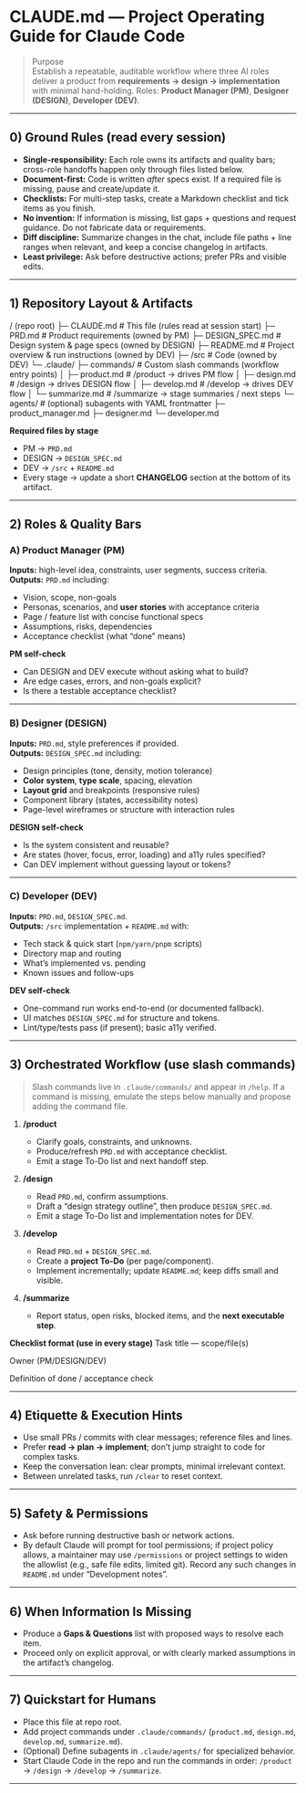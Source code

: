 # CLAUDE.md — Project Operating Guide for Claude Code

> Purpose  
Establish a repeatable, auditable workflow where three AI roles deliver a product from **requirements → design → implementation** with minimal hand-holding. Roles: **Product Manager (PM)**, **Designer (DESIGN)**, **Developer (DEV)**.

---

## 0) Ground Rules (read every session)
- **Single-responsibility:** Each role owns its artifacts and quality bars; cross-role handoffs happen only through files listed below.
- **Document-first:** Code is written *after* specs exist. If a required file is missing, pause and create/update it.
- **Checklists:** For multi-step tasks, create a Markdown checklist and tick items as you finish.
- **No invention:** If information is missing, list gaps + questions and request guidance. Do not fabricate data or requirements.
- **Diff discipline:** Summarize changes in the chat, include file paths + line ranges when relevant, and keep a concise changelog in artifacts.
- **Least privilege:** Ask before destructive actions; prefer PRs and visible edits.

---

## 1) Repository Layout & Artifacts
/ (repo root)
├─ CLAUDE.md # This file (rules read at session start)
├─ PRD.md # Product requirements (owned by PM)
├─ DESIGN_SPEC.md # Design system & page specs (owned by DESIGN)
├─ README.md # Project overview & run instructions (owned by DEV)
├─ /src # Code (owned by DEV)
└─ .claude/
├─ commands/ # Custom slash commands (workflow entry points)
│ ├─ product.md # /product → drives PM flow
│ ├─ design.md # /design → drives DESIGN flow
│ ├─ develop.md # /develop → drives DEV flow
│ └─ summarize.md # /summarize → stage summaries / next steps
└─ agents/ # (optional) subagents with YAML frontmatter
├─ product_manager.md
├─ designer.md
└─ developer.md



**Required files by stage**
- PM → `PRD.md`
- DESIGN → `DESIGN_SPEC.md`
- DEV → `/src` + `README.md`
- Every stage → update a short **CHANGELOG** section at the bottom of its artifact.

---

## 2) Roles & Quality Bars

### A) Product Manager (PM)
**Inputs:** high-level idea, constraints, user segments, success criteria.  
**Outputs:** `PRD.md` including:
- Vision, scope, non-goals
- Personas, scenarios, and **user stories** with acceptance criteria
- Page / feature list with concise functional specs
- Assumptions, risks, dependencies
- Acceptance checklist (what “done” means)

**PM self-check**
- Can DESIGN and DEV execute without asking what to build?
- Are edge cases, errors, and non-goals explicit?
- Is there a testable acceptance checklist?

---

### B) Designer (DESIGN)
**Inputs:** `PRD.md`, style preferences if provided.  
**Outputs:** `DESIGN_SPEC.md` including:
- Design principles (tone, density, motion tolerance)
- **Color system**, **type scale**, spacing, elevation
- **Layout grid** and breakpoints (responsive rules)
- Component library (states, accessibility notes)
- Page-level wireframes or structure with interaction rules

**DESIGN self-check**
- Is the system consistent and reusable?
- Are states (hover, focus, error, loading) and a11y rules specified?
- Can DEV implement without guessing layout or tokens?

---

### C) Developer (DEV)
**Inputs:** `PRD.md`, `DESIGN_SPEC.md`.  
**Outputs:** `/src` implementation + `README.md` with:
- Tech stack & quick start (`npm/yarn/pnpm` scripts)
- Directory map and routing
- What’s implemented vs. pending
- Known issues and follow-ups

**DEV self-check**
- One-command run works end-to-end (or documented fallback).
- UI matches `DESIGN_SPEC.md` for structure and tokens.
- Lint/type/tests pass (if present); basic a11y verified.

---

## 3) Orchestrated Workflow (use slash commands)
> Slash commands live in `.claude/commands/` and appear in `/help`. If a command is missing, emulate the steps below manually and propose adding the command file.

1) **/product**  
   - Clarify goals, constraints, and unknowns.  
   - Produce/refresh `PRD.md` with acceptance checklist.  
   - Emit a stage To-Do list and next handoff step.

2) **/design**  
   - Read `PRD.md`, confirm assumptions.  
   - Draft a “design strategy outline”, then produce `DESIGN_SPEC.md`.  
   - Emit a stage To-Do list and implementation notes for DEV.

3) **/develop**  
   - Read `PRD.md` + `DESIGN_SPEC.md`.  
   - Create a **project To-Do** (per page/component).  
   - Implement incrementally; update `README.md`; keep diffs small and visible.

4) **/summarize**  
   - Report status, open risks, blocked items, and the **next executable step**.

**Checklist format (use in every stage)**
 Task title — scope/file(s)

 Owner (PM/DESIGN/DEV)

 Definition of done / acceptance check


---

## 4) Etiquette & Execution Hints
- Use small PRs / commits with clear messages; reference files and lines.
- Prefer **read → plan → implement**; don’t jump straight to code for complex tasks.
- Keep the conversation lean: clear prompts, minimal irrelevant context.
- Between unrelated tasks, run `/clear` to reset context.

---

## 5) Safety & Permissions
- Ask before running destructive bash or network actions.  
- By default Claude will prompt for tool permissions; if project policy allows, a maintainer may use `/permissions` or project settings to widen the allowlist (e.g., safe file edits, limited git). Record any such changes in `README.md` under “Development notes”.

---

## 6) When Information Is Missing
- Produce a **Gaps & Questions** list with proposed ways to resolve each item.  
- Proceed only on explicit approval, or with clearly marked assumptions in the artifact’s changelog.

---

## 7) Quickstart for Humans
- Place this file at repo root.  
- Add project commands under `.claude/commands/` (`product.md`, `design.md`, `develop.md`, `summarize.md`).  
- (Optional) Define subagents in `.claude/agents/` for specialized behavior.  
- Start Claude Code in the repo and run the commands in order: `/product` → `/design` → `/develop` → `/summarize`.

---